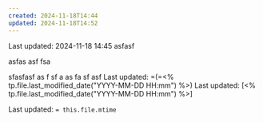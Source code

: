 ```yaml
---
created: 2024-11-18T14:44
updated: 2024-11-18T14:52
---
```

 Last updated: 2024-11-18 14:45
asfasf

asfas
asf
fsa

sfasfasf
as
f
sf
a
as
fa
sf
asf
Last updated: =(=<% tp.file.last_modified_date("YYYY-MM-DD HH:mm") %>)
Last updated: [<% tp.file.last_modified_date("YYYY-MM-DD HH:mm") %>]

Last updated: `= this.file.mtime`
